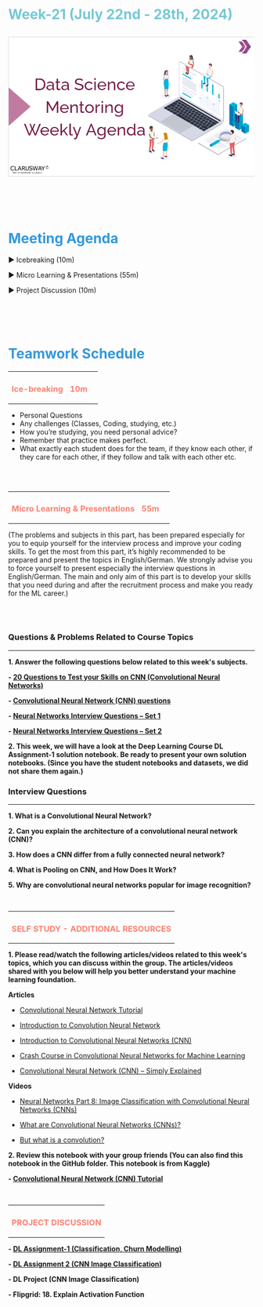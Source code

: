 <h1><strong><span style="color: #77C8D5;">Week-21 (July 22nd - 28th, 2024)</strong></span>


![logo](ds_agenda_logo.png)

<br>


<h1><strong><span style="color: #3498DB;">Meeting Agenda</strong></h1></span>

<span class="c16 c30">▶ </span><span
class="c42 c82">Icebreaking (10m)</span><span class="c16 c23"> </span>

<span class="c16 c30">▶ </span><span
class="c42 c82">Micro Learning & Presentations (55m)</span><span class="c46 c42 c48"> </span>


<span class="c30">▶ </span><span class="c46 c48 c42">Project Discussion (10m)</span>

<br>
<br>
<br>

<div style="page-break-after: always;"></div>

<h1><strong><span style="color: #3498DB;">Teamwork Schedule</strong></h1></span>

<table style= "width:100%;">
                <tr>
                <td style="color: #FA8072; text-align:left "><h3><strong><p>Ice-breaking</td>
                <td style="color: #FA8072; text-align:right;"><h3><strong><p>10m</p><td>                </tr>
</table>

- Personal Questions 
- Any challenges (Classes, Coding, studying, etc.) 
- How you’re studying, you need personal advice? 
- Remember that practice makes perfect. 
- What exactly each student does for the team, if they know each other, if they care for each other, if they follow and talk with each other etc. 

<br>
<br>

<table style= "width:100%;">
                <tr>
                <td style="color: #FA8072; text-align:left "><h3><strong><p>Micro Learning & Presentations</td>
                <td style="color: #FA8072; text-align:right;"><h3><strong><p>55m</p><td>                </tr>
</table>
(The problems and subjects in this part, has been prepared especially for you to equip yourself for the interview process and improve your coding skills. 
To get the most from this part, it’s highly recommended to be prepared and present the topics in English/German.
We strongly advise you to force yourself to present especially the interview questions in English/German. 
The main and only aim of this part is to develop your skills that you need during and after the recruitment process and make you ready for the ML career.)



<br><br>
<h3><strong>Questions & Problems Related to Course Topics</strong></h4>
<hr>


**1. Answer the following questions below related to this week's subjects.**

   **- [20 Questions to Test your Skills on CNN (Convolutional Neural Networks)](https://www.analyticsvidhya.com/blog/2021/05/20-questions-to-test-your-skills-on-cnn-convolutional-neural-networks/)**

   **- [Convolutional Neural Network (CNN) questions](https://iq.opengenus.org/cnn-questions/)**

   **- [Neural Networks Interview Questions – Set 1](https://vitalflux.com/wp_quiz/neural-networks-interview-questions-set-1/)**

   **- [Neural Networks Interview Questions – Set 2](https://vitalflux.com/neural-networks-interview-questions-set-2/)**

**2. This week, we will have a look at the Deep Learning Course DL Assignment-1 solution notebook. Be ready to present your own solution notebooks. 
     (Since you have the student notebooks and datasets, we did not share them again.)**

              
<h3><strong>Interview Questions</strong></h4>
<hr>


**1. What is a Convolutional Neural Network?**

**2. Can you explain the architecture of a convolutional neural network (CNN)?**

**3. How does a CNN differ from a fully connected neural network?**
      
**4. What is Pooling on CNN, and How Does It Work?**

**5. Why are convolutional neural networks popular for image recognition?**


<br>


<table style= "width:100%;">
                <tr>
                <td style="color: #FA8072; text-align:left "><h3><strong><p>SELF STUDY - ADDITIONAL RESOURCES</td>
                </tr>
</table>


**1. Please read/watch the following articles/videos related to this week's topics, which you can discuss within the group. The articles/videos shared with you below will help you better understand your machine learning foundation.**

   **Articles**

   - [Convolutional Neural Network Tutorial](https://www.simplilearn.com/tutorials/deep-learning-tutorial/convolutional-neural-network)

   - [Introduction to Convolution Neural Network](https://www.geeksforgeeks.org/introduction-convolution-neural-network/)

   - [Introduction to Convolutional Neural Networks (CNN)](https://www.analyticsvidhya.com/blog/2021/05/convolutional-neural-networks-cnn/)

   - [Crash Course in Convolutional Neural Networks for Machine Learning](https://machinelearningmastery.com/crash-course-convolutional-neural-networks/)

   - [Convolutional Neural Network (CNN) – Simply Explained](https://vitalflux.com/convolutional-neural-network-cnn-simply-explained/)


   **Videos**

   - [Neural Networks Part 8: Image Classification with Convolutional Neural Networks (CNNs)](https://www.youtube.com/watch?v=HGwBXDKFk9I)

   - [What are Convolutional Neural Networks (CNNs)?](https://www.youtube.com/watch?v=QzY57FaENXg)

   - [But what is a convolution?](https://www.youtube.com/watch?v=KuXjwB4LzSA)
	

**2. Review this notebook with your group friends (You can also find this notebook in the GitHub folder. This notebook is from Kaggle)**
  
   **- [Convolutional Neural Network (CNN) Tutorial](https://www.kaggle.com/code/kanncaa1/convolutional-neural-network-cnn-tutorial)**


<br>

<table style= "width:100%;">
                <tr>
                <td style="color: #FA8072; text-align:left "><h3><strong><p>PROJECT DISCUSSION</td>
                </tr>
                
</table>


**- [DL Assignment-1 (Classification, Churn Modelling)](https://lms.clarusway.com/mod/assign/view.php?id=62181)** <br>

**- [DL Assignment 2 (CNN Image Classification)](https://lms.clarusway.com/mod/assign/view.php?id=62182)** <br>

**- DL Project (CNN Image Classification)** <br>

**- Flipgrid: 18. Explain Activation Function**
